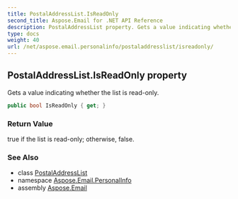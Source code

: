 ```yaml
---
title: PostalAddressList.IsReadOnly
second_title: Aspose.Email for .NET API Reference
description: PostalAddressList property. Gets a value indicating whether the list is readonly
type: docs
weight: 40
url: /net/aspose.email.personalinfo/postaladdresslist/isreadonly/
---
```

## PostalAddressList.IsReadOnly property

Gets a value indicating whether the list is read-only.

```csharp
public bool IsReadOnly { get; }
```

### Return Value

true if the list is read-only; otherwise, false.

### See Also

* class [PostalAddressList](../)
* namespace [Aspose.Email.PersonalInfo](../../postaladdresslist/)
* assembly [Aspose.Email](../../../)


